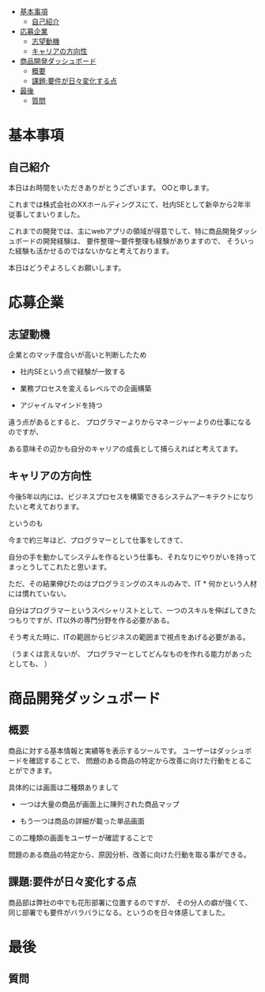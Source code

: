 










- [基本事項](#基本事項)
  - [自己紹介](#自己紹介)
- [応募企業](#応募企業)
  - [志望動機](#志望動機)
  - [キャリアの方向性](#キャリアの方向性)
- [商品開発ダッシュボード](#商品開発ダッシュボード)
  - [概要](#概要)
  - [課題:要件が日々変化する点](#課題要件が日々変化する点)
- [最後](#最後)
  - [質問](#質問)




# 基本事項


## 自己紹介

本日はお時間をいただきありがとうございます。
OOと申します。

これまでは株式会社のXXホールディングスにて、社内SEとして新卒から2年半従事してまいりました。

これまでの開発では、主にwebアプリの領域が得意でして、特に商品開発ダッシュボードの開発経験は、
要件整理〜要件整理も経験がありますので、
そういった経験も活かせるのではないかなと考えております。

本日はどうぞよろしくお願いします。



# 応募企業


## 志望動機

企業とのマッチ度合いが高いと判断したため

- 社内SEという点で経験が一致する

- 業務プロセスを変えるレベルでの企画構築

- アジャイルマインドを持つ

違う点があるとすると、
プログラマーよりからマネージャーよりの仕事になるのですが、

ある意味その辺かも自分のキャリアの成長として捕らえればと考えてます。




## キャリアの方向性

今後5年以内には、ビジネスプロセスを構築できるシステムアーキテクトになりたいと考えております。

というのも

今まで約三年ほど、プログラマーとして仕事をしてきて、

自分の手を動かしてシステムを作るという仕事も、それなりにやりがいを持ってまっとうしてこれたと思います。

ただ、その結果伸びたのはプログラミングのスキルのみで、IT * 何かという人材には慣れていない。

自分はプログラマーというスペシャリストとして、一つのスキルを伸ばしてきたつもりですが、IT以外の専門分野を作る必要がある。

そう考えた時に、ITの範囲からビジネスの範囲まで視点をあげる必要がある。


（うまくは言えないが、
プログラマーとしてどんなものを作れる能力があったとしても、
）










# 商品開発ダッシュボード

## 概要

商品に対する基本情報と実績等を表示するツールです。
ユーザーはダッシュボードを確認することで、
問題のある商品の特定から改善に向けた行動をとることができます。

具体的には画面は二種類ありまして

- 一つは大量の商品が画面上に陳列された商品マップ

- もう一つは商品の詳細が載った単品画面

この二種類の画面をユーザーが確認することで

問題のある商品の特定から、原因分析、改善に向けた行動を取る事ができる。


## 課題:要件が日々変化する点

商品部は弊社の中でも花形部署に位置するのですが、
その分人の癖が強くて、
同じ部署でも要件がバラバラになる。というのを日々体感してました。














# 最後




## 質問






